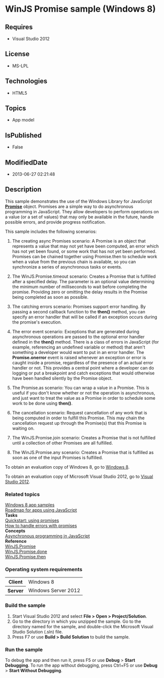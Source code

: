 # WinJS Promise sample (Windows 8)
## Requires
* Visual Studio 2012
## License
* MS-LPL
## Technologies
* HTML5
## Topics
* App model
## IsPublished
* False
## ModifiedDate
* 2013-06-27 02:21:48
## Description

<div id="mainSection">
<p></p>
<p>This sample demonstrates the use of the Windows Library for JavaScript <a href="http://msdn.microsoft.com/library/windows/apps/br211867">
<b>Promise</b></a> object. Promises are a simple way to do asynchronous programming in JavaScript. They allow developers to perform operations on a value (or a set of values) that may only be available in the future, handle possible errors, and provide progress
 notification. </p>
<p>This sample includes the following scenarios:</p>
<ol>
<li>
<p>The creating async Promises scenario: A Promise is an object that represents a value that may not yet have been computed, an error which has not yet been found, or some work that has not yet been performed. Promises can be chained together using Promise.then
 to schedule work when a value from the previous chain is available, so you can synchronize a series of asynchronous tasks or events.</p>
</li><li>
<p>The WinJS.Promise.timeout scenario: Creates a Promise that is fulfilled after a specified delay. The parameter is an optional value determining the minimum number of milliseconds to wait before completing the promise. Providing zero or omitting the delay
 results in the Promise being completed as soon as possible. </p>
</li><li>
<p>The catching errors scenario: Promises support error handling. By passing a second callback function to the
<b>then()</b> method, you can specify an error handler that will be called if an exception occurs during the promise's execution.</p>
</li><li>
<p>The error event scenario: Exceptions that are generated during asynchronous operations are passed to the optional error handler defined in the
<b>then()</b> method. There is a class of errors in JavaScript (for example, referencing an undefined variable or method) that aren't something a developer would want to put in an error handler. The
<b>Promise.onerror</b> event is raised whenever an exception or error is caught inside a promise, regardless of the presence of an actual error handler or not. This provides a central point where a developer can do logging or put a breakpoint and catch exceptions
 that would otherwise have been handled silently by the Promise object. </p>
</li><li>
<p>The Promise.as scenario: You can wrap a value in a Promise. This is useful if you don't know whether or not the operation is asynchronous, and just want to treat the value as a Promise in order to schedule some work to be done using
<b>then()</b>.</p>
</li><li>
<p>The cancellation scenario: Request cancellation of any work that is being computed in order to fulfill this Promise. This may chain the cancellation request up through the Promise(s) that this Promise is waiting on.</p>
</li><li>
<p>The WinJS.Promise.join scenario: Creates a Promise that is not fulfilled until a collection of other Promises are all fulfilled.</p>
</li><li>
<p>The WinJS.Promise.any scenario: Creates a Promise that is fulfilled as soon as one of the input Promises is fulfilled.</p>
</li></ol>
<p></p>
<p>To obtain an evaluation copy of Windows&nbsp;8, go to <a href="http://go.microsoft.com/fwlink/p/?linkid=241655">
Windows&nbsp;8</a>.</p>
<p>To obtain an evaluation copy of Microsoft Visual Studio&nbsp;2012, go to <a href="http://go.microsoft.com/fwlink/p/?linkid=241656">
Visual Studio&nbsp;2012</a>.</p>
<h3><a id="related_topics"></a>Related topics</h3>
<dl><dt><a href="http://go.microsoft.com/fwlink/p/?LinkID=227694">Windows 8 app samples</a>
</dt><dt><a href="http://msdn.microsoft.com/library/windows/apps/hh465037">Roadmap for apps using JavaScript</a>
</dt><dt><b>Tasks</b> </dt><dt><a href="http://msdn.microsoft.com/library/windows/apps/hh700339">Quickstart: using promises</a>
</dt><dt><a href="http://msdn.microsoft.com/library/windows/apps/hh700337">How to handle errors with promises</a>
</dt><dt><b>Concepts</b> </dt><dt><a href="http://msdn.microsoft.com/library/windows/apps/hh700330">Asynchronous programming in JavaScript</a>
</dt><dt><b>Reference</b> </dt><dt><a href="http://msdn.microsoft.com/library/windows/apps/br211867">WinJS.Promise</a>
</dt><dt><a href="http://msdn.microsoft.com/library/windows/apps/hh701079">WinJS.Promise.done</a>
</dt><dt><a href="http://msdn.microsoft.com/library/windows/apps/br229728">WinJS.Promise.then</a>
</dt></dl>
<h3>Operating system requirements</h3>
<table>
<tbody>
<tr>
<th>Client</th>
<td><dt>Windows&nbsp;8 </dt></td>
</tr>
<tr>
<th>Server</th>
<td><dt>Windows Server&nbsp;2012 </dt></td>
</tr>
</tbody>
</table>
<h3>Build the sample</h3>
<ol>
<li>Start Visual Studio&nbsp;2012 and select <b>File &gt; Open &gt; Project/Solution</b>.
</li><li>Go to the directory in which you unzipped the sample. Go to the directory named for the sample, and double-click the Microsoft Visual Studio Solution (.sln) file.
</li><li>Press F7 or use <b>Build &gt; Build Solution</b> to build the sample. </li></ol>
<h3>Run the sample</h3>
<p>To debug the app and then run it, press F5 or use <b>Debug</b> &gt; <b>Start Debugging</b>. To run the app without debugging, press Ctrl&#43;F5 or use
<b>Debug</b> &gt; <b>Start Without Debugging</b>.</p>
</div>
